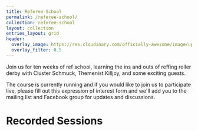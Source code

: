```yaml
---
title: Referee School
permalink: /referee-school/
collection: referee-school
layout: collection
entries_layout: grid
header:
  overlay_image: https://res.cloudinary.com/officially-awesome/image/upload/f_auto,q_auto,c_scale,w_1280/officially-awesome/photos/P4160801_t1qyon.jpg
  overlay_filter: 0.5
---
```

Join us for ten weeks of ref school, learning the ins and outs of reffing roller derby with Cluster Schmuck, Themenist Killjoy, and some exciting guests.

The course is currently running and if you would like to join us to participate live, please fill out this expression of interest form and we'll add you to the mailing list and Facebook group for updates and discussions.

# Recorded Sessions
